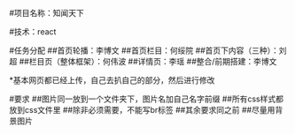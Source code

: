 ﻿#项目名称：知闻天下

#技术：react

#任务分配
##首页轮播：李博文
##首页栏目：何绥院
##首页下内容（三种）：刘超
##栏目页（整体框架）：何伟波
##详情页：李瑶
##整合/前期搭建：李博文

*基本网页都已经上传，自己去扒自己的部分，然后进行修改

#要求
##图片同一放到一个文件夹下，图片名加自己名字前缀
##所有css样式都放到css文件里
##除非必须需要，不能写br标签
##其余要求同之前
##尽量用背景图片

